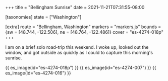 +++
title = "Bellingham Sunrise"
date = 2021-11-21T07:31:55-08:00

[taxonomies]
state = ["Washington"]

[extra]
route = "Bellingham, Washington"
markers = "markers.js"
bounds = {sw = [48.744, -122.506], ne = [48.764, -122.486]}
cover = "es-4274-018p"
+++

I am on a brief solo road-trip this weekend. I woke up, looked out the window, and got outside as quickly as I could to capture this morning's sunrise.

<!-- more -->

{{ es_image(id="es-4274-018p") }}
{{ es_image(id="es-4274-007") }}
{{ es_image(id="es-4274-016") }}
